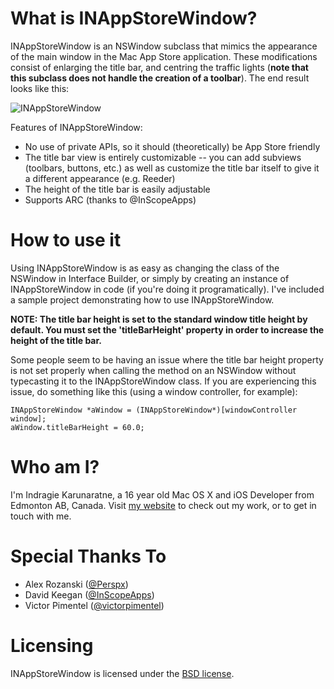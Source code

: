 What is INAppStoreWindow?
====================

INAppStoreWindow is an NSWindow subclass that mimics the appearance of the main window in the Mac App Store application. These modifications consist of enlarging the title bar, and centring the traffic lights (**note that this subclass does not handle the creation of a toolbar**). The end result looks like this:

![INAppStoreWindow](http://i41.tinypic.com/abidd1.png)

Features of INAppStoreWindow:

* No use of private APIs, so it should (theoretically) be App Store friendly
* The title bar view is entirely customizable -- you can add subviews (toolbars, buttons, etc.) as well as customize the title bar itself to give it a different appearance (e.g. Reeder)
* The height of the title bar is easily adjustable
* Supports ARC (thanks to @InScopeApps)

How to use it
====================

Using INAppStoreWindow is as easy as changing the class of the NSWindow in Interface Builder, or simply by creating an instance of INAppStoreWindow in code (if you're doing it programatically). I've included a sample project demonstrating how to use INAppStoreWindow.

**NOTE: The title bar height is set to the standard window title height by default. You must set the 'titleBarHeight' property in order to increase the height of the title bar.**

Some people seem to be having an issue where the title bar height property is not set properly when calling the method on an NSWindow without typecasting it to the INAppStoreWindow class. If you are experiencing this issue, do something like this (using a window controller, for example):

    INAppStoreWindow *aWindow = (INAppStoreWindow*)[windowController window];
    aWindow.titleBarHeight = 60.0;

Who am I?
====================

I'm Indragie Karunaratne, a 16 year old Mac OS X and iOS Developer from Edmonton AB, Canada. Visit [my website](http://indragie.com) to check out my work, or to get in touch with me.

Special Thanks To
====================

- Alex Rozanski ([@Perspx](https://github.com/perspx))
- David Keegan ([@InScopeApps](https://github.com/inscopeapps))
- Victor Pimentel ([@victorpimentel](https://github.com/victorpimentel))

Licensing
====================

INAppStoreWindow is licensed under the [BSD license](http://www.opensource.org/licenses/bsd-license.php).